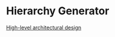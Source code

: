 # Hierarchy Generator

[High-level architectural design](./documentation/high-level-arch-design/README.md)